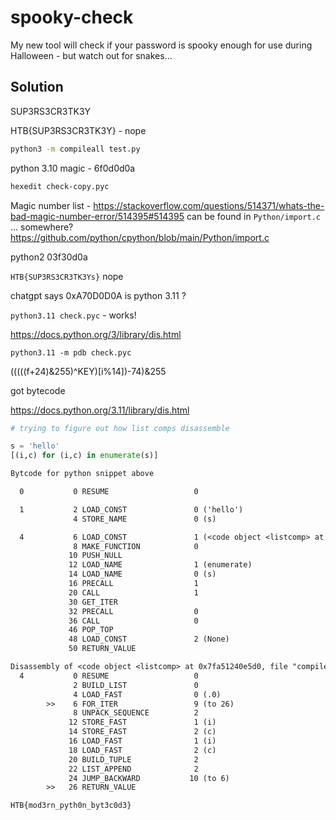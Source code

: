 # spooky-check

My new tool will check if your password is spooky enough for use during Halloween - but watch out for snakes...

## Solution


SUP3RS3CR3TK3Y

HTB{SUP3RS3CR3TK3Y} - nope

```sh
python3 -m compileall test.py
```

python 3.10 magic - 6f0d0d0a

```sh
hexedit check-copy.pyc
```

Magic number list - https://stackoverflow.com/questions/514371/whats-the-bad-magic-number-error/514395#514395
can be found in `Python/import.c` ... somewhere? https://github.com/python/cpython/blob/main/Python/import.c

python2 03f30d0a

`HTB{SUP3RS3CR3TK3Ys}` nope


chatgpt says 0xA70D0D0A is python 3.11 ?

`python3.11 check.pyc` - works!

https://docs.python.org/3/library/dis.html

`python3.11 -m pdb check.pyc`


(((((f+24)&255)^KEY)[i%14])-74)&255

got bytecode

https://docs.python.org/3.11/library/dis.html

```py
# trying to figure out how list comps disassemble

s = 'hello'
[(i,c) for (i,c) in enumerate(s)]
```

```txt
Bytcode for python snippet above

  0           0 RESUME                   0

  1           2 LOAD_CONST               0 ('hello')
              4 STORE_NAME               0 (s)

  4           6 LOAD_CONST               1 (<code object <listcomp> at 0x7fa51240e5d0, file "compile-check.py", line 4>)
              8 MAKE_FUNCTION            0
             10 PUSH_NULL
             12 LOAD_NAME                1 (enumerate)
             14 LOAD_NAME                0 (s)
             16 PRECALL                  1
             20 CALL                     1
             30 GET_ITER
             32 PRECALL                  0
             36 CALL                     0
             46 POP_TOP
             48 LOAD_CONST               2 (None)
             50 RETURN_VALUE

Disassembly of <code object <listcomp> at 0x7fa51240e5d0, file "compile-check.py", line 4>:
  4           0 RESUME                   0
              2 BUILD_LIST               0
              4 LOAD_FAST                0 (.0)
        >>    6 FOR_ITER                 9 (to 26)
              8 UNPACK_SEQUENCE          2
             12 STORE_FAST               1 (i)
             14 STORE_FAST               2 (c)
             16 LOAD_FAST                1 (i)
             18 LOAD_FAST                2 (c)
             20 BUILD_TUPLE              2
             22 LIST_APPEND              2
             24 JUMP_BACKWARD           10 (to 6)
        >>   26 RETURN_VALUE

```

`HTB{mod3rn_pyth0n_byt3c0d3}`
